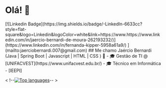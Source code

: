 <h1>Olá! 👋</h1>
[![Linkedin Badge](https://img.shields.io/badge/-LinkedIn-6633cc?style=flat-square&logo=Linkedin&logoColor=white&link=https://www.https://www.linkedin.com/in/jaercio-bernardi-de-moura-262193232/)](https://www.linkedin.com/in/fernanda-kipper-5958a61a9/)
](mailto:jaerciobernardi.007@gmail.com)
## Me chamo Jaércio Bernardi
(Java | Spring Boot | Javascript | HTML | CSS ) 🚀
- 🎓 Gestão de TI @ [UNIFACVEST](https://www.unifacvest.edu.br/)
- 🎓 Técnico em Informática - [IEEPI]
<div align="left">
  
< !--[![Top languages](https://github-readme-stats.vercel.app/api/top-langs/?username=Jaercio-Bernardi&theme=blue-white)](https://github.com/anuraghazra/github-readme-stats)-- >
  
 </div>

<!--
**jaerciobernardi/jaerciobernardi** is a ✨ _special_ ✨ repository because its `README.md` (this file) appears on your GitHub profile.

Here are some ideas to get you started:

- 🔭 I’m currently working on ...
- 🌱 I’m currently learning ...
- 👯 I’m looking to collaborate on ...
- 🤔 I’m looking for help with ...
- 💬 Ask me about ...
- 📫 How to reach me: ...
- 😄 Pronouns: ...
- ⚡ Fun fact: ...
-->

